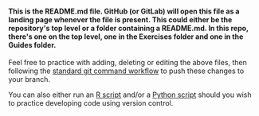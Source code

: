 #### This is the README.md file. GitHub (or GitLab) will open this file as a landing page whenever the file is present. This could either be the repository's top level or a folder containing a README.md. In this repo, there's one on the top level, one in the Exercises folder and one in the Guides folder.

Feel free to practice with adding, deleting or editing the above files, then following the [standard git command workflow](https://github.com/nhs-r-community/git_training/blob/hr_update/guides/intro_to_git.md#5-commit-your-changes-follow-standard-git-command-workflow) to push these changes to your branch.

You can also either run an [R script](./example_r_script.r) and/or a [Python script](./example_python_convert_fahrenheit.py) should you wish to practice developing code using version control.
